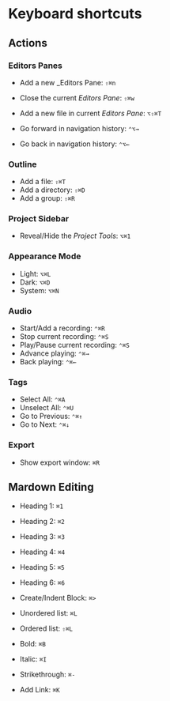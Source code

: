 
      

 
# Keyboard shortcuts

## Actions 

### Editors Panes 

- Add a new _Editors Pane: `⇧⌘n`
- Close the current _Editors Pane_: `⇧⌘w`
- Add a new file in current _Editors Pane_: `⌥⇧⌘T`

- Go forward in navigation history: `⌃⌥→` 
- Go back in navigation history: `⌃⌥←` 

### Outline 

- Add a file: `⇧⌘T` 
- Add a directory: `⇧⌘D` 
- Add a group: `⇧⌘R` 

### Project Sidebar

- Reveal/Hide the _Project Tools_: `⌥⌘1`

### Appearance Mode 

- Light: `⌥⌘L`
- Dark: `⌥⌘D`
- System: `⌥⌘N`

### Audio 

- Start/Add a recording: `⌃⌘R`
- Stop current recording: `⌃⌘S` 
- Play/Pause current recording: `⌃⌘S` 
- Advance playing: `⌃⌘→` 
- Back playing: `⌃⌘←` 

### Tags

- Select All: `⌃⌘A`
- Unselect All: `⌃⌘U`
- Go to Previous: `⌃⌘↑` 
- Go to Next: `⌃⌘↓`

### Export 

- Show export window: `⌘R`

## Mardown Editing  

- Heading 1: `⌘1`
- Heading 2: `⌘2`
- Heading 3: `⌘3`
- Heading 4: `⌘4`
- Heading 5: `⌘5`
- Heading 6: `⌘6`

- Create/Indent Block: `⌘>`

- Unordered list: `⌘L`
- Ordered list: `⇧⌘L`

- Bold: `⌘B`
- Italic: `⌘I`
- Strikethrough: `⌘-`
- Add Link: `⌘K`



